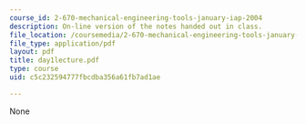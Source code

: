 ```yaml
---
course_id: 2-670-mechanical-engineering-tools-january-iap-2004
description: On-line version of the notes handed out in class.
file_location: /coursemedia/2-670-mechanical-engineering-tools-january-iap-2004/c5c232594777fbcdba356a61fb7ad1ae_day1lecture.pdf
file_type: application/pdf
layout: pdf
title: day1lecture.pdf
type: course
uid: c5c232594777fbcdba356a61fb7ad1ae

---
```

None
